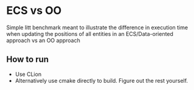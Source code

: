 
# ECS vs OO

Simple litt benchmark meant to illustrate the difference in execution time when updating the positions of all entities in an ECS/Data-oriented approach vs an OO approach

## How to run

- Use CLion
- Alternatively use cmake directly to build. Figure out the rest yourself.

